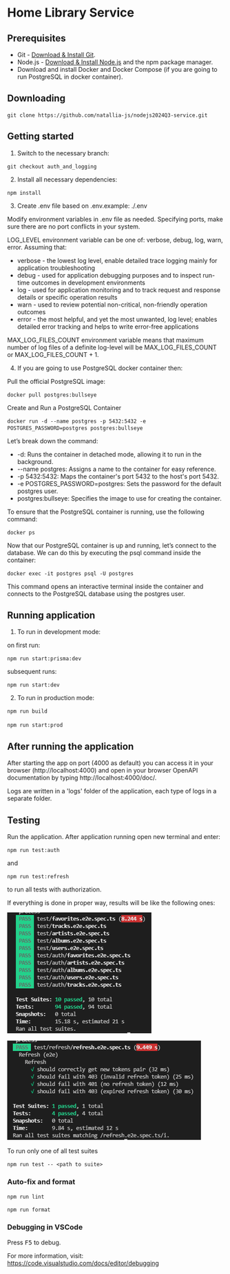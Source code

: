 # Home Library Service

## Prerequisites

- Git - [Download & Install Git](https://git-scm.com/downloads).
- Node.js - [Download & Install Node.js](https://nodejs.org/en/download/) and the npm package manager.
- Download and install Docker and Docker Compose (if you are going to run PostgreSQL in docker container).

## Downloading

```
git clone https://github.com/natallia-js/nodejs2024Q3-service.git
```

## Getting started

1. Switch to the necessary branch:

```
git checkout auth_and_logging
```

2. Install all necessary dependencies:

```
npm install
```

3. Create .env file based on .env.example: ./.env

Modify environment variables in .env file as needed. Specifying ports, make sure there are no port conflicts in your system.

LOG_LEVEL environment variable can be one of: verbose, debug, log, warn, error.
Assuming that:

- verbose - the lowest log level, enable detailed trace logging mainly for application troubleshooting
- debug - used for application debugging purposes and to inspect run-time outcomes in development environments
- log - used for application monitoring and to track request and response details or specific operation results
- warn - used to review potential non-critical, non-friendly operation outcomes
- error - the most helpful, and yet the most unwanted, log level;
          enables detailed error tracking and helps to write error-free applications

MAX_LOG_FILES_COUNT environment variable means that maximum number of log files of a definite log-level will be MAX_LOG_FILES_COUNT or MAX_LOG_FILES_COUNT + 1.

4. If you are going to use PostgreSQL docker container then:

Pull the official PostgreSQL image:

 ```
 docker pull postgres:bullseye
 ```

Create and Run a PostgreSQL Container

 ```
 docker run -d --name postgres -p 5432:5432 -e POSTGRES_PASSWORD=postgres postgres:bullseye
 ```

Let’s break down the command:

 - -d: Runs the container in detached mode, allowing it to run in the background.
 - --name postgres: Assigns a name to the container for easy reference.
 - -p 5432:5432: Maps the container's port 5432 to the host's port 5432.
 - -e POSTGRES_PASSWORD=postgres: Sets the password for the default postgres user.
 - postgres:bullseye: Specifies the image to use for creating the container.

To ensure that the PostgreSQL container is running, use the following command:

```
docker ps
```

Now that our PostgreSQL container is up and running, let’s connect to the database.
We can do this by executing the psql command inside the container:

```
docker exec -it postgres psql -U postgres
```

This command opens an interactive terminal inside the container and connects to the PostgreSQL database using the postgres user.

## Running application

1. To run in development mode:

on first run:

```
npm run start:prisma:dev
```

subsequent runs:

```
npm run start:dev
```

2. To run in production mode:

```
npm run build

npm run start:prod
```

## After running the application

After starting the app on port (4000 as default) you can access it in your browser (http://localhost:4000) and open in your browser OpenAPI documentation by typing http://localhost:4000/doc/.

Logs are written in a 'logs' folder of the application, each type of logs in a separate folder.

## Testing

Run the application. After application running open new terminal and enter:

```
npm run test:auth
```

and

```
npm run test:refresh
```

to run all tests with authorization.

If everything is done in proper way, results will be like the following ones:

![auth test results](images_for_readme/auth-test-result.png)

![refresh test results](images_for_readme/refresh-test-result.png)

To run only one of all test suites

```
npm run test -- <path to suite>
```

### Auto-fix and format

```
npm run lint
```

```
npm run format
```

### Debugging in VSCode

Press <kbd>F5</kbd> to debug.

For more information, visit: https://code.visualstudio.com/docs/editor/debugging


